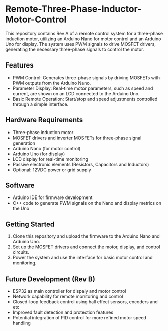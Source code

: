 # Remote-Three-Phase-Inductor-Motor-Control
This repository contains Rev A of a remote control system for a three-phase induction motor, utilizing an Arduino Nano for motor control and an Arduino Uno for display. The system uses PWM signals to drive MOSFET drivers, generating the necessary three-phase signals to control the motor.

## Features
- PWM Control: Generates three-phase signals by driving MOSFETs with PWM outputs from the Arduino Nano.
- Parameter Display: Real-time motor parameters, such as speed and current, are shown on an LCD connected to the Arduino Uno.
- Basic Remote Operation: Start/stop and speed adjustments controlled through a simple interface.

## Hardware Requirements
- Three-phase induction motor
- MOSFET drivers and inverter MOSFETs for three-phase signal generation
- Arduino Nano (for motor control)
- Arduino Uno (for display)
- LCD display for real-time monitoring
- Passive electronic elements (Resistors, Capacitors and Inductors)
- Optional: 12VDC power or grid supply

## Software
- Arduino IDE for firmware development
- C++ code to generate PWM signals on the Nano and display metrics on the Uno

## Getting Started
1. Clone this repository and upload the firmware to the Arduino Nano and Arduino Uno.
2. Set up the MOSFET drivers and connect the motor, display, and control circuits.
3. Power the system and use the interface for basic motor control and monitoring.

## Future Development (Rev B)
- ESP32 as main controller for dispaly and motor control
- Network capability for remote monitoring and control
- Closed-loop feedback control using hall effect sensors, encoders and etc
- Improved fault detection and protection features
- Potential integration of PID control for more refined motor speed handling
